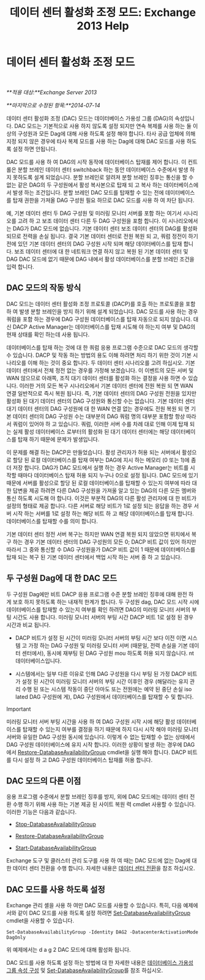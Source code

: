 ﻿---
title: '데이터 센터 활성화 조정 모드: Exchange 2013 Help'
TOCTitle: 데이터 센터 활성화 조정 모드
ms:assetid: 57e4bf22-eeae-42a5-beb3-d68d06489592
ms:mtpsurl: https://technet.microsoft.com/ko-kr/library/Dd979790(v=EXCHG.150)
ms:contentKeyID: 50483159
ms.date: 05/22/2018
mtps_version: v=EXCHG.150
ms.translationtype: MT
---

# 데이터 센터 활성화 조정 모드

 

_**적용 대상:**Exchange Server 2013_

_**마지막으로 수정된 항목:**2014-07-14_

데이터 센터 활성화 조정 (DAC) 모드는 데이터베이스 가용성 그룹 (DAG)의 속성입니다. DAC 모드는 기본적으로 사용 하지 않도록 설정 되지만 연속 복제를 사용 하는 둘 이상의 구성원과 모든 Dag에 대해 사용 하도록 설정 해야 합니다. 타사 공급 업체에 의해 지정 되지 않은 경우에 타사 복제 모드를 사용 하는 Dag에 대해 DAC 모드를 사용 하도록 설정 하면 안됩니다.

DAC 모드를 사용 하 여 DAG의 시작 동작에 데이터베이스 탑재를 제어 합니다. 이 컨트롤은 분할 브레인 데이터 센터 switchback 하는 동안 데이터베이스 수준에서 발생 하지 못하도록 설계 되었습니다. 분할 브레인로 알려져 분할 브레인 징후는 통신을 할 수 없는 같은 DAG의 두 구성원에서 활성 복사본으로 탑재 되 고 복사 하는 데이터베이스에서 발생 하는 조건입니다. 분할 브레인 DAC 모드를 탑재할 수 있는 전에 데이터베이스를 탑재 권한을 가져올 DAG 구성원 필요 하므로 DAC 모드를 사용 하 여 차단 됩니다.

예, 기본 데이터 센터 두 DAG 구성원 및 미러링 모니터 서버를 포함 하는 여기서 시나리오를 고려 하 고 보조 데이터 센터 다른 두 DAG 구성원을 포함 합니다. 이 시나리오에서는 DAG가 DAC 모드에 없습니다. 기본 데이터 센터 보조 데이터 센터의 DAG를 활성화 되므로 전력을 손실 됩니다. 결국 기본 데이터 센터로 전원 복원 되 고, 쿼럼 정전이 하기 전에 있던 기본 데이터 센터의 DAG 구성원 시작 되며 해당 데이터베이스를 탑재 합니다. 보조 데이터 센터에 대 한 네트워크 연결 하지 않고 복원 된 기본 데이터 센터 및 DAG DAC 모드에 없기 때문에 DAG 내에서 활성 데이터베이스를 분할 브레인 조건을 입력 합니다.

## DAC 모드의 작동 방식

DAC 모드는 데이터 센터 활성화 조정 프로토콜 (DACP)를 호출 하는 프로토콜을 포함 하 여 발생 분할 브레인을 방지 하기 위해 설계 되었습니다. DAC 모드를 사용 하는 경우 쿼럼을 포함 하는 경우에 DAG 구성원 데이터베이스를 탑재 자동으로 되지 않습니다. 대신 DACP Active Manager는 데이터베이스를 탑재 시도해 야 하는지 여부 및 DAG의 현재 상태를 확인 하는데 사용 됩니다.

데이터베이스를 탑재 하는 것에 대 한 쿼럼 응용 프로그램 수준으로 DAC 모드의 생각할 수 있습니다. DACP 및 작동 하는 방법의 용도 이해 하려면 처리 하기 위한 것이 기본 시나리오를 이해 하는 것이 중요 합니다. 두 데이터 센터 시나리오를 고려 하십시오. 기본 데이터 센터에서 전체 정전 없는 경우를 가정해 보겠습니다. 이 이벤트의 모든 서버 및 WAN 않으므로 아래쪽, 조직 대기 데이터 센터를 활성화 하는 결정을 사용 하면 수 있습니다. 이러한 거의 모든 복구 시나리오에서 기본 데이터 센터에 전원 복원 되 면 WAN 연결 일반적으로 즉시 복원 됩니다. 즉, 기본 데이터 센터의 DAG 구성원 전원을 있지만 활성화 된 대기 데이터 센터의 DAG 구성원와 통신할 수는 없습니다. 기본 데이터 센터 대기 데이터 센터의 DAG 구성원에 대 한 WAN 연결 없는 경우에도 전원 복원 되 면 기본 데이터 센터의 DAG 구성원 수는 대부분의 DAG 쿼럼 명의 대부분 포함할 항상 따라서 쿼럼이 있어야 하 고 있습니다. 쿼럼, 이러한 서버 수를 차례 대로 인해 이제 탑재 되는 실제 활성 데이터베이스 로부터의 활성화 된 대기 데이터 센터에는 해당 데이터베이스를 탑재 하기 때문에 문제가 발생입니다.

이 문제를 해결 하는 DACP은 만들었습니다. 활성 관리자가 허용 되는 서버에서 활성으로 할당 된 로컬 데이터베이스를 탑재 여부는 DAG에 지시 하는 메모리 (0 또는 1)에 좀더 저장 합니다. DAG가 DAC 모드에서 실행 하는 경우 Active Manager는 비트를 시작할 때마다 데이터베이스 탑재 허용 되지 누구나 0으로 설정 됩니다. DAC 모드에 있기 때문에 서버를 활성으로 할당 된 로컬 데이터베이스를 탑재할 수 있는지 여부에 따라 대 한 답변을 제공 하려면 다른 DAG 구성원을 가져올 알고 있는 DAG의 다른 모든 멤버와 통신 하도록 시도해 야 합니다. 이것은 부분적 DAG의 다른 활성 관리자에 대 한 비트가 설정의 형태로 제공 합니다. 다른 서버로 해당 비트가 1로 설정 되는 응답을 하는 경우 서버 시작 하는 서버를 1로 설정 하는 해당 비트 하 고 해당 데이터베이스를 탑재 합니다. 데이터베이스를 탑재할 수를 의미 합니다.

기본 데이터 센터 정전 서버 복구는 하지만 WAN 연결 복원 되지 않았으면 위치에서 복구 하는 경우 기본 데이터 센터의 DAG 구성원의 모든 0; DACP 비트 값이 있어 하지만 따라서 그 중와 통신할 수 DAG 구성원을가 DACP 비트 값이 1 때문에 데이터베이스를 탑재 되는 복구 된 기본 데이터 센터에서 백업 시작 하는 서버 중 하 고 있습니다.

## 두 구성원 Dag에 대 한 DAC 모드

두 구성원 Dag에만 비트 DACP 응용 프로그램 수준 분할 브레인 징후에 대해 완전 하 게 보호 하지 못하도록 하는 내재적 한계가 합니다. 두 구성원 dag, DAC 모드 시작 시에 데이터베이스를 탑재할 수 있는지 여부를 확인 하려면 DAG의 미러링 모니터 서버의 부팅 시간도 사용 합니다. 미러링 모니터 서버의 부팅 시간 DACP 비트 1로 설정 된 경우 시간과 비교 됩니다.

  - DACP 비트가 설정 된 시간이 미러링 모니터 서버의 부팅 시간 보다 이전 이면 시스템 고 가정 하는 DAG 구성원 및 미러링 모니터 서버 (때문일, 전력 손실을 기본 데이터 센터에서), 동시에 재부팅 된 DAG 구성원 mou 하도록 허용 되지 않습니다. nt 데이터베이스입니다.

  - 시스템에서는 일부 다른 이유로 인해 DAG 구성원을 다시 부팅 된 가정 DACP 비트가 설정 된 시간이 미러링 모니터 서버의 부팅 시간 이후인 경우 (해달라는 유지 관리 수행 된 또는 시스템 작동이 중단 아마도 또는 전원에는 예약 된 중단 손실 iso lated DAG 구성원에 게), DAG 구성원에서 데이터베이스를 탑재할 수 및 합니다.


> [!IMPORTANT]
> 미러링 모니터 서버 부팅 시간을 사용 하 여 DAG 구성원 시작 시에 해당 활성 데이터베이스를 탑재할 수 있는지 여부를 결정을 하기 때문에 하지 다시 시작 해야 미러링 모니터 서버와 유일한 DAG 구성원 동시에 있습니다. 이렇게 수 없는 탑재할 수 없는 상태에서 DAG 구성원 데이터베이스에 유지 시작 합니다. 이러한 상황이 발생 하는 경우에 DAG에서 <A href="https://technet.microsoft.com/ko-kr/library/dd351169(v=exchg.150)">Restore-DatabaseAvailabilityGroup</A> cmdlet을 실행 해야 합니다. DACP 비트를 다시 설정 하 고 DAG 구성원 데이터베이스 탑재를 허용 합니다.



## DAC 모드의 다른 이점

응용 프로그램 수준에서 분할 브레인 징후를 방지, 외에 DAC 모드에는 데이터 센터 전환 수행 하기 위해 사용 하는 기본 제공 된 사이트 복원 력 cmdlet 사용할 수 있습니다. 이러한 기능은 다음과 같습니다.

  - [Stop-DatabaseAvailabilityGroup](https://technet.microsoft.com/ko-kr/library/dd335133\(v=exchg.150\))

  - [Restore-DatabaseAvailabilityGroup](https://technet.microsoft.com/ko-kr/library/dd351169\(v=exchg.150\))

  - [Start-DatabaseAvailabilityGroup](https://technet.microsoft.com/ko-kr/library/dd335076\(v=exchg.150\))

Exchange 도구 및 클러스터 관리 도구를 사용 하 여 때는 DAC 모드에 없는 Dag에 대 한 데이터 센터 전환을 수행 합니다. 자세한 내용은 [데이터 센터 전환](datacenter-switchovers-exchange-2013-help.md)을 참조 하십시오.

## DAC 모드를 사용 하도록 설정

Exchange 관리 셸을 사용 하 여만 DAC 모드를 사용할 수 있습니다. 특히, 다음 예제에서와 같이 DAC 모드를 사용 하도록 설정 하려면 [Set-DatabaseAvailabilityGroup](https://technet.microsoft.com/ko-kr/library/dd297934\(v=exchg.150\)) cmdlet을 사용할 수 있습니다.

    Set-DatabaseAvailabilityGroup -Identity DAG2 -DatacenterActivationMode DagOnly

위 예제에서는 d a g 2 DAC 모드에 대해 활성화 됩니다.

DAC 모드를 사용 하도록 설정 하는 방법에 대 한 자세한 내용은 [데이터베이스 가용성 그룹 속성 구성](configure-database-availability-group-properties-exchange-2013-help.md) 및 [Set-DatabaseAvailabilityGroup](https://technet.microsoft.com/ko-kr/library/dd297934\(v=exchg.150\))를 참조 하십시오.

